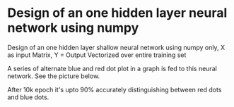 # Design of an one hidden layer neural network using numpy

Design of an one hidden layer shallow neural network using numpy only, X as input Matrix, Y = Output  Vectorized over entire training set

A series of alternate blue and red dot plot in a graph is fed to this neural network. See the picture below.

After 10k epoch it's upto 90% accurately distinguishing between red dots and blue dots. 

